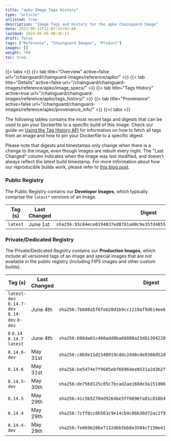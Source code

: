 ```yaml
---
title: "apko Image Tags History"
type: "article"
unlisted: true
description: "Image Tags and History for the apko Chainguard Image"
date: 2023-06-22T11:07:52+02:00
lastmod: 2024-06-05 00:36:13
draft: false
tags: ["Reference", "Chainguard Images", "Product"]
images: []
weight: 700
toc: true
---
```


{{< tabs >}}
{{< tab title="Overview" active=false url="/chainguard/chainguard-images/reference/apko/" >}}
{{< tab title="Details" active=false url="/chainguard/chainguard-images/reference/apko/image_specs/" >}}
{{< tab title="Tags History" active=true url="/chainguard/chainguard-images/reference/apko/tags_history/" >}}
{{< tab title="Provenance" active=false url="/chainguard/chainguard-images/reference/apko/provenance_info/" >}}
{{</ tabs >}}

The following tables contains the most recent tags and digests that can be used to pin your Dockerfile to a specific build of this image. Check our guide on [Using the Tag History API](/chainguard/chainguard-images/using-the-tag-history-api/) for information on how to fetch all tags from an image and how to pin your Dockerfile to a specific digest.

Please note that digests and timestamps only change when there is a change to the image, even though images are rebuilt every night. The "Last Changed" column indicates when the image was last modified, and doesn't always reflect the latest build timestamp. For more information about how our reproducible builds work, please refer to [this blog post](https://www.chainguard.dev/unchained/reproducing-chainguards-reproducible-image-builds).

### Public Registry
The Public Registry contains our **Developer Images**, which typically comprise the `latest*` versions of an image.

| Tag (s)   | Last Changed | Digest                                                                    |
|-----------|--------------|---------------------------------------------------------------------------|
|  `latest` | June 1st     | `sha256:93c04ece0194837ed8781a00c9e35fd4855f371de170668cb5a14e9f740a3fcb` |


### Private/Dedicated Registry
The Private/Dedicated Registry contains our **Production Images**, which include all versioned tags of an image and special images that are not available in the public registry (including FIPS images and other custom builds).

| Tag (s)                                       | Last Changed | Digest                                                                    |
|-----------------------------------------------|--------------|---------------------------------------------------------------------------|
|  `latest-dev` `0.14.7-dev` `0.14-dev` `0-dev` | June 4th     | `sha256:7b608a5f0feb20d1b9cc1219af9d614ee6c8dcaeeb79be434d460c8c733860c0` |
|  `0` `0.14` `0.14.7` `latest`                 | June 4th     | `sha256:606da61c460add0ba66086a23d01364220f94c4949cd45c669c1df22a27ca799` |
|  `0.14.6-dev`                                 | May 31st     | `sha256:c8b9e11d2348919cddc2d48cde0386d52dda654e8774b80febe5b5ae10f49486` |
|  `0.14.6`                                     | May 31st     | `sha256:be5474e7f9685ebf6696dee0531a2d3b2f15ea8316020a50c6df3a6632c9fd47` |
|  `0.14.5-dev`                                 | May 30th     | `sha256:de756d125c85c7bcad2ae168de3a151d06c2f4a359a682e49ac2997351f445d6` |
|  `0.14.5`                                     | May 29th     | `sha256:41c5b52704d9264be5ff0696fa81c010b466443f26a73588aeab9db205dd4789` |
|  `0.14.4`                                     | May 29th     | `sha256:7cff0cc0b563c9e14cb4c0bb30d72ac2f941f490d9064e18355b18d33ff16a1c` |
|  `0.14.4-dev`                                 | May 29th     | `sha256:fe869b286e7132d6b5bb8e3504cf150e41ae6a01e2a61a80b4cd2c20a48e4194` |

